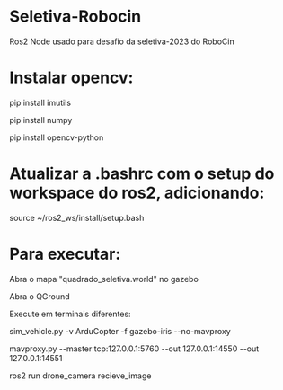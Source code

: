 # Seletiva-Robocin
Ros2 Node usado para desafio da seletiva-2023 do RoboCin


# Instalar opencv:

pip install imutils

pip install numpy

pip install opencv-python


# Atualizar a .bashrc com o setup do workspace do ros2, adicionando:

source ~/ros2_ws/install/setup.bash


# Para executar:

Abra o mapa "quadrado_seletiva.world" no gazebo

Abra o QGround

Execute em terminais diferentes: 

sim_vehicle.py -v ArduCopter -f gazebo-iris --no-mavproxy

mavproxy.py --master tcp:127.0.0.1:5760 --out 127.0.0.1:14550 --out 127.0.0.1:14551

ros2 run drone_camera recieve_image

